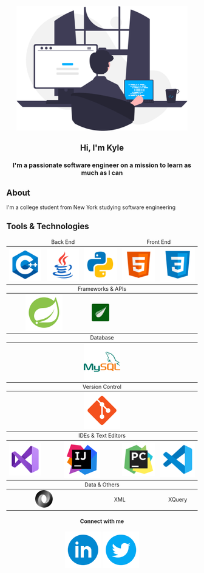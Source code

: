 <div id="header" align="center">
    <img src="images/programmer.svg" width="450px" alt="programmer">
    <h2>Hi, I'm Kyle</h2>
</div>

<h3 align="center">I'm a passionate software engineer on a mission to learn as much as I can</h3>

## About
I'm a college student from New York studying software engineering


## Tools & Technologies
<table align="center">
    <thead align="center">
        <tr>
            <td colspan="3">Back End</td>
            <td colspan="2">Front End</td>
        </tr>
    </thead>
    <tbody align="center">
        <tr>
            <td><img src="images/logos/c++.svg"> </td>
            <td><a href="https://www.java.com/en/"><img src="images/logos/java.svg"></a></td>
            <td><a href="http://python.org"><img src="images/logos/python.svg"></a></td>
            <td><img src="images/logos/html.svg"></td>
            <td> <img src="images/logos/css.svg"></td>
        </tr>
    </tbody>
    <thead align="center">
        <tr>
            <td colspan="5">Frameworks & APIs</td>
        </tr>
    </thead>
    <tbody align="center">
        <tr>
            <td colspan="2"><a href="http://spring.io"><img src="images/logos/spring.svg"></a></td>
            <td colspan="1"><a href="https://www.thymeleaf.org/"><img src="images/logos/thymeleaf.svg" width="46px"></td>
            <td colspan="2"></td>
        </tr>
    </tbody>
    <thead align="center">
        <tr>
            <td colspan="7">Database</td>
        </tr>
    </thead>
    <tbody align="center">
        <tr>
            <td colspan="7"><a href="http://mysql.com"><img src="images/logos/mysql.svg"></a></td>
        </tr>
    </tbody>
    <thead align="center">
        <tr>
            <td colspan="6">Version Control</td>
        </tr>
    </thead>
    <tbody align="center">
        <tr>
            <td colspan="6"><a href="https://git-scm.com/"><img src="images/logos/git.svg"></a></td>
        </tr>
    </tbody>
    <thead align="center">
        <tr>
            <td colspan="6">IDEs & Text Editors</td>
        </tr>
    </thead>
    <tbody align="center">
        <tr>
            <td><a href="https://visualstudio.microsoft.com/"><img src="images/logos/visualstudio.svg"></a></td>
            <td colspan="2"> <a href="https://www.jetbrains.com/idea/"><img src="images/logos/intellij.svg"></a></td>
            <td> <a href="https://www.jetbrains.com/pycharm/"><img src="images/logos/pycharm.svg"></a></td>
            <td colspan="2"> <a href="https://code.visualstudio.com/"><img src="images/logos/vscode.svg"></a></td>
        </tr>
    </tbody>
    <thead align="center">
        <tr>
            <td colspan="7">Data & Others</td>
        </tr>
    </thead>
    <tbody align="center">
        <tr>
            <td colspan="2"><a href="https://www.json.org/json-en.html"><img src="images/logos/json.svg" width="46px"></a></td>
            <td colspan="2">XML</td>
            <td colspan="2">XQuery</td>
        </tr>
    </tbody>
</table>

<h4 align="center">Connect with me</h4>
<p align="center">
    <img src="images/logos/linkedin-circle.svg"> <img src="images/logos/twitter-circle.svg">
</p>